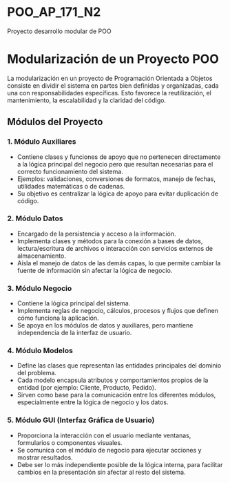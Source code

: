 # POO_AP_171_N2
Proyecto desarrollo modular de POO

<h1>Modularización de un Proyecto POO</h1>

<p>
La modularización en un proyecto de Programación Orientada a Objetos consiste en dividir el sistema en partes bien definidas y organizadas, cada una con responsabilidades específicas. 
Esto favorece la reutilización, el mantenimiento, la escalabilidad y la claridad del código.
</p>

<h2>Módulos del Proyecto</h2>

<h3>1. Módulo Auxiliares</h3>
<ul>
  <li>Contiene clases y funciones de apoyo que no pertenecen directamente a la lógica principal del negocio pero que resultan necesarias para el correcto funcionamiento del sistema.</li>
  <li>Ejemplos: validaciones, conversiones de formatos, manejo de fechas, utilidades matemáticas o de cadenas.</li>
  <li>Su objetivo es centralizar la lógica de apoyo para evitar duplicación de código.</li>
</ul>

<h3>2. Módulo Datos</h3>
<ul>
  <li>Encargado de la persistencia y acceso a la información.</li>
  <li>Implementa clases y métodos para la conexión a bases de datos, lectura/escritura de archivos o interacción con servicios externos de almacenamiento.</li>
  <li>Aísla el manejo de datos de las demás capas, lo que permite cambiar la fuente de información sin afectar la lógica de negocio.</li>
</ul>

<h3>3. Módulo Negocio</h3>
<ul>
  <li>Contiene la lógica principal del sistema.</li>
  <li>Implementa reglas de negocio, cálculos, procesos y flujos que definen cómo funciona la aplicación.</li>
  <li>Se apoya en los módulos de datos y auxiliares, pero mantiene independencia de la interfaz de usuario.</li>
</ul>

<h3>4. Módulo Modelos</h3>
<ul>
  <li>Define las clases que representan las entidades principales del dominio del problema.</li>
  <li>Cada modelo encapsula atributos y comportamientos propios de la entidad (por ejemplo: Cliente, Producto, Pedido).</li>
  <li>Sirven como base para la comunicación entre los diferentes módulos, especialmente entre la lógica de negocio y los datos.</li>
</ul>

<h3>5. Módulo GUI (Interfaz Gráfica de Usuario)</h3>
<ul>
  <li>Proporciona la interacción con el usuario mediante ventanas, formularios o componentes visuales.</li>
  <li>Se comunica con el módulo de negocio para ejecutar acciones y mostrar resultados.</li>
  <li>Debe ser lo más independiente posible de la lógica interna, para facilitar cambios en la presentación sin afectar al resto del sistema.</li>
</ul>
